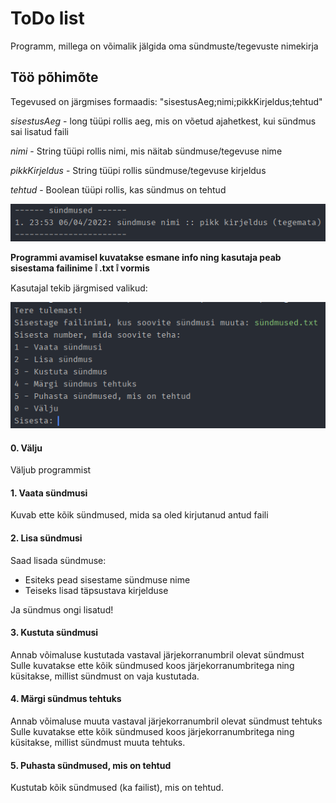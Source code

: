 # ToDo list
Programm, millega on võimalik jälgida oma sündmuste/tegevuste nimekirja

## Töö põhimõte
Tegevused on järgmises formaadis: "sisestusAeg;nimi;pikkKirjeldus;tehtud"

*sisestusAeg* - long tüüpi rollis aeg, mis on võetud ajahetkest, kui sündmus sai lisatud faili

*nimi* - String tüüpi rollis nimi, mis näitab sündmuse/tegevuse nime

*pikkKirjeldus* - String tüüpi rollis sündmuse/tegevuse kirjeldus

*tehtud* - Boolean tüüpi rollis, kas sündmus on tehtud

![Näide sündmusest terminalis:](/näidesündmusest.png)

**Programmi avamisel kuvatakse esmane info ning kasutaja peab sisestama failinime :grey_exclamation: .txt :grey_exclamation: vormis**

Kasutajal tekib järgmised valikud:

![Programm küsib järgmiselt:](/näide.png)

#### 0. Välju
Väljub programmist
#### 1. Vaata sündmusi
Kuvab ette kõik sündmused, mida sa oled kirjutanud antud faili
#### 2. Lisa sündmusi
Saad lisada sündmuse:
- Esiteks pead sisestame sündmuse nime
- Teiseks lisad täpsustava kirjelduse

Ja sündmus ongi lisatud!
#### 3. Kustuta sündmusi
Annab võimaluse kustutada vastaval järjekorranumbril olevat sündmust
Sulle kuvatakse ette kõik sündmused koos järjekorranumbritega ning küsitakse, millist sündmust on vaja kustutada.
#### 4. Märgi sündmus tehtuks
Annab võimaluse muuta vastaval järjekorranumbril olevat sündmust tehtuks
Sulle kuvatakse ette kõik sündmused koos järjekorranumbritega ning küsitakse, millist sündmust muuta tehtuks.
#### 5. Puhasta sündmused, mis on tehtud
Kustutab kõik sündmused (ka failist), mis on tehtud.
